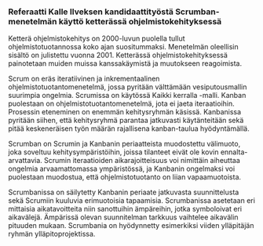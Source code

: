 ### Referaatti Kalle Ilveksen kandidaattityöstä Scrumban-menetelmän käyttö ketterässä ohjelmistokehityksessä

Ketterä ohjelmistokehitys on 2000-luvun puolella tullut ohjelmistotuotannossa koko ajan suositummaksi. Menetelmän oleellisin sisältö on julistettu vuonna 2001. Ketterässä ohjelmistokehityksessä painotetaan muiden muissa kanssakäymistä ja muutokseen reagoimista.

Scrum on eräs iteratiivinen ja inkrementaalinen ohjelmistotuotantomenetelmä, jossa pyritään välttämään vesiputousmallin suurimpia ongelmia. Scrumissa on käytössä Kaikki kerralla -malli. Kanban puolestaan on ohjelmistotuotantomenetelmä, jota ei jaeta iteraatioihin. Prosessin eteneminen on enemmän kehitysryhmän käsissä. Kanbanissa pyritään siihen, että kehitysryhmä parantaa jatkuvasti käytänteitään sekä pitää keskeneräisen työn määrän rajallisena kanban-taulua hyödyntämällä.

Scrumban on Scrumin ja Kanbanin periaatteista muodostettu välimuoto, joka soveltuu kehitysympäristöihin, joissa tilanteet eivät ole kovin ennalta-arvattavia. Scrumin iteraatioiden aikarajoitteisuus voi nimittäin aiheuttaa ongelmia arvaamattomassa ympäristössä, ja Kanbanin ongelmaksi voi puolestaan muodostua, että ohjelmistotuotanto on liian vapaamuotoista.

Scrumbanissa on säilytetty Kanbanin periaate jatkuvasta suunnittelusta sekä Scrumiin kuuluvia erimuotoisia tapaamisia. Scrumbanissa asetetaan eri mittaisia aikatavoitteita niin sanottuihin ämpäreihin, jotka symboloivat eri aikavälejä. Ämpärissä olevan suunnitelman tarkkuus vaihtelee aikavälin pituuden mukaan. Scrumbania on hyödynnetty esimerkiksi viiden ylläpitäjän ryhmän ylläpitoprojektissa.

